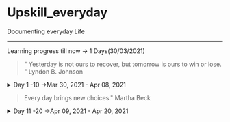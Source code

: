 # Upskill_everyday
Documenting everyday Life
***
Learning progress till now -> 1 Days(30/03/2021)

>" Yesterday is not ours to recover, but tomorrow is ours to win or lose. " Lyndon B. Johnson

<details>
<summary>Day 1 -10 ->Mar 30, 2021 - Apr 08, 2021</summary>
<p>

<details>
<summary>Day 1</summary>
<p>

- ✔️ [Solved Daily Challenge in Brilliant.org](https://github.com/roshan1727/Upskill_everyday/blob/main/images/Brilliant.org/Day%201-50/d1b1.png)
- ✔️ Chess.com 
  - ✔️ [Solved Some Puzzles](https://github.com/roshan1727/Upskill_everyday/blob/main/images/Chess.com/Day1-50/d1chs1.png)
  - ✔️ [Played Puzzle Rush](https://github.com/roshan1727/Upskill_everyday/blob/main/images/Chess.com/Day1-50/d1chs2.png)
  - ✔️ [Solved Daily Puzzle](https://github.com/roshan1727/Upskill_everyday/blob/main/images/Chess.com/Day1-50/d1chs3.png)
-  ✔️ Installing all Coding Setup and Singed in various coding Platform.
- 📰 [Daily English News](https://qz.com/india/)
</p></details>

<details>
<summary>Day 2 </summary>
<p>

- ✔️ [Solved Daily Challenge in Brilliant.org](https://github.com/roshan1727/Upskill_everyday/blob/main/images/Brilliant.org/d2b1.png)
- ✔️ Chess.com 
  - ✔️ [Solved Some Puzzles](https://github.com/roshan1727/Upskill_everyday/blob/main/images/Chess.com/Day1-50/d2chs1.png)
  - ✔️ [Played Puzzle Rush](https://github.com/roshan1727/Upskill_everyday/blob/main/images/Chess.com/Day1-50/d2chs2.png)
  - ✔️ [Solved Daily Puzzle](https://github.com/roshan1727/Upskill_everyday/blob/main/images/Chess.com/Day1-50/d2chs3.png)
   - ✔️ [NewTechnology](https://github.com/roshan1727/Upskill_everyday/blob/main/images/Newtechnology/d2gcd_m1.png)
    - ✔️Today I started a new path to learn about new technonlgy.
    - ✔️[enrol](https://www.qwiklabs.com/course_templates/153)

</p></details>

<details>
<summary>Day 3 </summary>
<p>

- ✔️ [Solved Daily Challenge in Brilliant.org](https://github.com/roshan1727/Upskill_everyday/blob/main/images/Brilliant.org/d3b1.png)
- ✔️ Chess.com 
  - ✔️ [Solved Some Puzzles](https://github.com/roshan1727/Upskill_everyday/blob/main/images/Chess.com/d3chs1.png)
  - ✔️ [Played Puzzle Rush](https://github.com/roshan1727/Upskill_everyday/blob/main/images/Chess.com/d3chs2.png)
  - ✔️ [Solved Daily Puzzle](https://github.com/roshan1727/Upskill_everyday/blob/main/images/Chess.com/d3chs3.png)
   - ✔️ [NewTechnology]()
    - ✔️In new Technology Google Cloud Computing.
    - 👂🏻 [Watched a Youtube video "A 15-Year-Old Entrepreneur Impresses the Sharks - Shark Tank"](https://www.youtube.com/watch?v=o0etimvtD74&t=186s)

</p></details>

<details>
<summary>Day 4</summary>
<p>

- ✔️ [Solved Daily Challenge in Brilliant.org](https://github.com/roshan1727/Upskill_everyday/blob/main/images/Brilliant.org/d4b1.png)
- ✔️ Chess.com 
  - ✔️ [Solved Some Puzzles](https://github.com/roshan1727/Upskill_everyday/blob/main/images/Chess.com/d4chs1.png)
  - ✔️ [Played Puzzle Rush](https://github.com/roshan1727/Upskill_everyday/blob/main/images/Chess.com/d4chs2.png)
  - ✔️ [Solved Daily Puzzle](https://github.com/roshan1727/Upskill_everyday/blob/main/images/Chess.com/d4chs3.png)
    - ✔️In new Technology Start to learn about ModernApp Ninja
    - ✔️I have solved Two Problems in skillrack.
    - ✔️[endrolled](https://lms.modernapps.ninja/courses/course-v1:modernapps+COU-MN7417+Perpetual/course/)
    - 👂🏻 [Watched a Youtube video "The Young Codemaster: Raising a Computer Prodigy | On The Red Dot | CNA Insider"](https://www.youtube.com/watch?v=3FvSLA-Kvvs&t=187s)
</p></details>

<details>
<summary>Day 5</summary>
<p>

- ✔️ [Solved Daily Challenge in Brilliant.org](https://github.com/roshan1727/Upskill_everyday/blob/main/images/Brilliant.org/d5b1.png)
- ✔️ Chess.com 
  - ✔️ [Solved Some Puzzles](https://github.com/roshan1727/Upskill_everyday/blob/main/images/Chess.com/d5chs1.png)
  - ✔️ [Played Puzzle Rush](https://github.com/roshan1727/Upskill_everyday/blob/main/images/Chess.com/d5chs2.png)
  - ✔️ [Solved Daily Puzzle](https://github.com/roshan1727/Upskill_everyday/blob/main/images/Chess.com/d5chs3.png)
    - ✔️In new Technology Start to learn about ModernApp Ninja
    - ✔️Setuped Slack to have a better Communication with Moderncodeninja by VMWARE.
    - ✔️I have solved Ten Problems in skillrack.
    - ✔️[endrolled](https://lms.modernapps.ninja/courses/course-v1:modernapps+COU-MN7417+Perpetual/course/)
    - 👂🏻 [Watched a Youtube video "How To Earn in your Early 20s? | Aman Dhattarwal | TEDxVIPS"](https://youtu.be/Y7qzo1WMcxs)
</p></details>

<details>
<summary>Day 6</summary>
<p>

- ✔️ [Solved Daily Challenge in Brilliant.org](https://github.com/roshan1727/Upskill_everyday/blob/main/images/Brilliant.org/d6b1.png)
- ✔️ Chess.com 
  - ✔️ [Solved Some Puzzles](https://github.com/roshan1727/Upskill_everyday/blob/main/images/Chess.com/d6chs1.png)
  - ✔️ [Played Puzzle Rush](https://github.com/roshan1727/Upskill_everyday/blob/main/images/Chess.com/d6chs2.png)
  - ✔️ [Solved Daily Puzzle](https://github.com/roshan1727/Upskill_everyday/blob/main/images/Chess.com/d6chs3.png)
  - ✔️[Solved Random Puzzle](https://github.com/roshan1727/Upskill_everyday/blob/main/images/Chess.com/d6chs4.png)
    - ✔️I learn the basic of Adobe XD for UI design.
    - 👂🏻 [Watched a Youtube video "Adobe XD for Beginners | FREE COURSE"](https://youtu.be/WEljsc2jorI)
</p></details>


<details>
<summary>Day 7</summary>
<p>

- ✔️ [Solved Daily Challenge in Brilliant.org](https://github.com/roshan1727/Upskill_everyday/blob/main/images/Brilliant.org/d7b1.png)
- ✔️ Chess.com 
  - ✔️ [Solved Some Puzzles](https://github.com/roshan1727/Upskill_everyday/blob/main/images/Chess.com/d7chs1.png)
  - ✔️ [Played Puzzle Rush](https://github.com/roshan1727/Upskill_everyday/blob/main/images/Chess.com/d7chs2.png)
  - ✔️ [Solved Daily Puzzle](https://github.com/roshan1727/Upskill_everyday/blob/main/images/Chess.com/d7chs3.png)
  - ✔️[Solved Random Puzzle](https://github.com/roshan1727/Upskill_everyday/blob/main/images/Chess.com/d7chs4.png)
    - 👂🏻 [Watched a Youtube video "Why people believe they can’t draw - and how to prove they can | Graham Shaw | TEDxHull"](https://www.youtube.com/watch?v=7TXEZ4tP06c)
    - 👂🏻 [Watched a Youtube video "This Is What Rejections & Failures Teach You About SUCCESS | Sahla Parveen | Josh Talks"](https://www.youtube.com/watch?v=7m_XpKA3GCg)

</p></details>


<details>
<summary>Day 8</summary>
<p>

- ✔️ [Solved Daily Challenge in Brilliant.org](https://github.com/roshan1727/Upskill_everyday/blob/main/images/Brilliant.org/d8b1.png)
- ✔️ Chess.com 
  - ✔️ [Solved Some Puzzles](https://github.com/roshan1727/Upskill_everyday/blob/main/images/Chess.com/d8chs1.png)
  - ✔️ [Played Puzzle Rush](https://github.com/roshan1727/Upskill_everyday/blob/main/images/Chess.com/d8chs2.png)
  - ✔️ [Solved Daily Puzzle](https://github.com/roshan1727/Upskill_everyday/blob/main/images/Chess.com/d8chs3.png)
    - ✔️[Solved Random Puzzle](https://github.com/roshan1727/Upskill_everyday/blob/main/images/Chess.com/d8chs4.png)
    - 👂🏻 [Watched a Youtube video "My journey to success | Aishwarya Rajesh | TEDxIIMTrichy"](https://www.youtube.com/watch?v=zls4a7I_qaM)

</p></details>

<details>
<summary>Day 9</summary>
<p>

- ✔️ [Solved Daily Challenge in Brilliant.org](https://github.com/roshan1727/Upskill_everyday/blob/main/images/Brilliant.org/d9b1.png)
- ✔️ Chess.com 
  - ✔️ [Solved Some Puzzles](https://github.com/roshan1727/Upskill_everyday/blob/main/images/Chess.com/d9chs1.png)
  - ✔️ [Played Puzzle Rush](https://github.com/roshan1727/Upskill_everyday/blob/main/images/Chess.com/d9chs2.png)
  - ✔️ [Solved Daily Puzzle](https://github.com/roshan1727/Upskill_everyday/blob/main/images/Chess.com/d9chs3.png)
  - ✔️[Solved Random Puzzle](https://github.com/roshan1727/Upskill_everyday/blob/main/images/Chess.com/d9chs4.png)
    - 👂🏻 [Watched a Youtube video "Make Your Impossible Dreams Come True! | Ms. Nivedha RM | TEDxRTU"](https://www.youtube.com/watch?v=-JfQvYLveGA)

</p></details>

<details>
<summary>Day 10</summary>
<p>

- ✔️ [Solved Daily Challenge in Brilliant.org](https://github.com/roshan1727/Upskill_everyday/blob/main/images/Brilliant.org/d10b1.png)
- ✔️ Chess.com 
  - ✔️ [Solved Some Puzzles](https://github.com/roshan1727/Upskill_everyday/blob/main/images/Chess.com/d10chs1.png)
  - ✔️ [Played Puzzle Rush](https://github.com/roshan1727/Upskill_everyday/blob/main/images/Chess.com/d10chs2.png)
  - ✔️ [Solved Daily Puzzle](https://github.com/roshan1727/Upskill_everyday/blob/main/images/Chess.com/d10chs3.png)
  - ✔️[Solved Random Puzzle](https://github.com/roshan1727/Upskill_everyday/blob/main/images/Chess.com/d10csh4.png)
    - 👂🏻 [Watched a Youtube video "What makes you special? | Mariana Atencio | TEDxUniversityofNevada"](https://www.youtube.com/watch?v=MY5SatbZMAo)

</p></details>

</p></details>

>Every day brings new choices." Martha Beck


<details>
<summary>Day 11 -20 ->Apr 09, 2021 - Apr 20, 2021</summary>
<p>


<details>
<summary>Day 11</summary>
<p>

- ✔️ [Solved Daily Challenge in Brilliant.org](https://github.com/roshan1727/Upskill_everyday/blob/main/images/Brilliant.org/d11b1.png)
- ✔️ Chess.com 
  - ✔️ [Solved Some Puzzles](https://github.com/roshan1727/Upskill_everyday/blob/main/images/Chess.com/d11chs1.png)
  - ✔️ [Played Puzzle Rush](https://github.com/roshan1727/Upskill_everyday/blob/main/images/Chess.com/d11chs2.png)
  - ✔️ [Solved Daily Puzzle](https://github.com/roshan1727/Upskill_everyday/blob/main/images/Chess.com/d11chs3.png)
  - ✔️[Solved Random Puzzle](https://github.com/roshan1727/Upskill_everyday/blob/main/images/Chess.com/d11chs4.png)
   - ✔️Today I started to learn Python in Guvi. [endroll](https://www.guvi.in/courses-video?course=pythonEng)

    - 👂🏻 [Watched a Youtube video "Broken English: Every Indian Kid's Ordeal | Esha Manwani | TEDxHLCC"](https://www.youtube.com/watch?v=XqqIzCPUcgs)

</p></details>

<details>
<summary>Day 12</summary>
<p>

- ✔️ [Solved Daily Challenge in Brilliant.org](https://github.com/roshan1727/Upskill_everyday/blob/main/images/Brilliant.org/d12b1.png)
- ✔️ Chess.com 
  - ✔️ [Solved Some Puzzles](https://github.com/roshan1727/Upskill_everyday/blob/main/images/Chess.com/d12chs1.png)
  - ✔️ [Played Puzzle Rush](C:\GitFiles\Upskill_everyday\images\Chess.com\d12chs2.png)
  - ✔️ [Solved Daily Puzzle](https://github.com/roshan1727/Upskill_everyday/blob/main/images/Chess.com/d12chs3.png)
  - ✔️[Solved Random Puzzle](https://github.com/roshan1727/Upskill_everyday/blob/main/images/Chess.com/d12chs4.png)

    - 👂🏻 [Watched a Youtube video "Why you should speak to strangers | Praveen Wadalkar | TEDxIESMCRC"](https://www.youtube.com/watch?v=g6HnOku6KUs)

</p></details>

<details>
<summary>Day 13</summary>
<p>

- ✔️ [Solved Daily Challenge in Brilliant.org](https://github.com/roshan1727/Upskill_everyday/blob/main/images/Brilliant.org/d13b1.png)
- ✔️ Chess.com 
  - ✔️ [Solved Some Puzzles](https://github.com/roshan1727/Upskill_everyday/blob/main/images/Chess.com/d13chs1.png)
  - ✔️ [Played Puzzle Rush](https://github.com/roshan1727/Upskill_everyday/blob/main/images/Chess.com/d13chs2.png)
  - ✔️ [Solved Daily Puzzle](https://github.com/roshan1727/Upskill_everyday/blob/main/images/Chess.com/d13chs3.png)
  - ✔️[Solved Random Puzzle](https://github.com/roshan1727/Upskill_everyday/blob/main/images/Chess.com/d13chs4.png)
  - ✔️I Solved 5 problems in Skillrack.
    - 👂🏻 [Watched a Youtube video "From Confusion to Conclusion | Swapna Patker | TEDxIIMRohtak"](https://www.youtube.com/watch?v=6LZ7QqoY_1w&t=4s)
     - 👂🏻 [Watched a Youtube video "The Secret of Becoming Mentally Strong | Amy Morin | TEDxOcala"](https://www.youtube.com/watch?v=TFbv757kup4)
    - 👂🏻 [Watched a Youtube video "7 Ways to Make a Conversation With Anyone | Malavika Varadan | TEDxBITSPilaniDubai"](https://www.youtube.com/watch?v=F4Zu5ZZAG7I)

</p></details>

<details>
<summary>Day 13</summary>
<p>

- ✔️ [Solved Daily Challenge in Brilliant.org](https://github.com/roshan1727/Upskill_everyday/blob/main/images/Brilliant.org/d14b1.png)
- ✔️ Chess.com 
  - ✔️ [Solved Some Puzzles](https://github.com/roshan1727/Upskill_everyday/blob/main/images/Chess.com/d14chs1.png)
  - ✔️ [Played Puzzle Rush](https://github.com/roshan1727/Upskill_everyday/blob/main/images/Chess.com/d14chs2.png)
  - ✔️ [Solved Daily Puzzle](https://github.com/roshan1727/Upskill_everyday/blob/main/images/Chess.com/d14chs3.png)
  - ✔️[Solved Random Puzzle](https://github.com/roshan1727/Upskill_everyday/blob/main/images/Chess.com/d14chs4.png)
 
    - 👂🏻 [Watched a Youtube video "Why you think you're right -- even if you're wrong | Julia Galef"](https://www.youtube.com/watch?v=w4RLfVxTGH4)
     - 👂🏻 [Watched a Youtube video "Learning a language? Speak it like you’re playing a video game | Marianna Pascal | TEDxPenangRoad"](https://www.youtube.com/watch?v=Ge7c7otG2mk)
    - 👂🏻 [Watched a Youtube video "Approach Yourself To Approach Infinity. | Ridhi Dogra | TEDxGGDSDCollege"](https://www.youtube.com/watch?v=SwX5ESqlkBM)

</p></details>

</p></details>